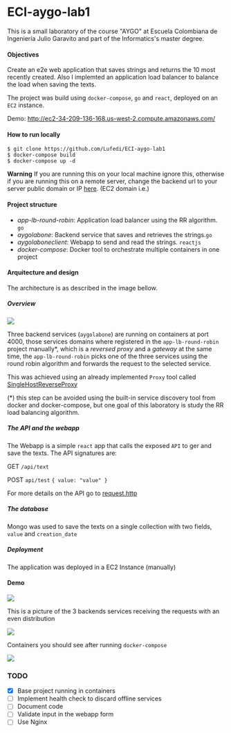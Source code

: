 # ECI-aygo-lab1


This is a small laboratory of the course "AYGO" at Escuela Colombiana de Ingeniería Julio Garavito and part of the Informatics's master degree.

#### Objectives

Create an e2e web application that saves strings and returns the 10 most recently created. Also I implemted an application load balancer to balance the load when saving the texts. 

The project was build using `docker-compose`, `go` and `react`, deployed on an `EC2` instance.

Demo: http://ec2-34-209-136-168.us-west-2.compute.amazonaws.com/


#### How to run locally



```
$ git clone https://github.com/Lufedi/ECI-aygo-lab1
$ docker-compose build
$ docker-compose up -d
```


**Warning** If you are running this on your local machine ignore this, otherwise if you are running this on a remote server, change the backend url to your server public domain or IP [here](https://github.com/Lufedi/ECI-aygo-lab1/blob/master/aygolaboneclient/src/App.js#L7). (EC2 domain i.e.)


#### Project structure

- *app-lb-round-robin*: Application load balancer using the RR algorithm. `go`
- *aygolabone*: Backend service that saves and retrieves the strings.`go`
- *aygolaboneclient*: Webapp to send and read the strings. `reactjs`
- *docker-compose*: Docker tool to orchestrate multiple containers in one project 

#### Arquitecture and design

The architecture is as described in the image bellow.



##### Overview

![](https://drive.google.com/uc?export=view&id=12cP4ywZjSRtorUBvFE-LCvTdShpqt0n8)



Three backend services (`aygolabone`) are running on containers at port 4000, those services domains where registered in the `app-lb-round-robin` project manually*, which is a *reversed proxy* and a *gateway* at the same time, the `app-lb-round-robin` picks one of the three services using the round robin algorithm and forwards the request to the selected service. 

This was achieved using an already implemented `Proxy` tool called [SingleHostReverseProxy](https://golang.org/pkg/net/http/httputil/#NewSingleHostReverseProxy)


(*) this step can be avoided using the built-in service discovery tool from docker and docker-compose, but one goal of this laboratory is study the RR load balancing algorithm.


##### The API and the webapp
The Webapp is a simple `react` app that calls the exposed `API` to ger and save the texts. The API signatures are:

GET `/api/text`

POST `api/test`
`{ value: "value" }`

For more details on the API go to [request.http](https://github.com/Lufedi/ECI-aygo-lab1/blob/master/app-lb-round-robin/request.http)


##### The database
Mongo was used to save the texts on a single collection with two fields, `value` and `creation_date`

##### Deployment
The application was deployed in a EC2 Instance (manually)

#### Demo 


![](https://media.giphy.com/media/tu11mmz4LEnxemcLpA/giphy.gif)

This is a picture of the 3 backends services receiving the requests with an even distribution

![](https://drive.google.com/uc?export=view&id=1KxZuWdQn0OyVYSh6efX2yI6MTECMKaqC)

Containers you should see after running `docker-compose`

![](https://drive.google.com/uc?export=view&id=1XXy9GyfkUIYGqjE1gbzRTk9aX2rkBKk3)
###

### TODO
- [x] Base project running in containers
- [ ] Implement health check to discard offline services
- [ ] Document code
- [ ] Validate input in the webapp form
- [ ] Use Nginx